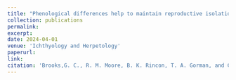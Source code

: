 ```yaml
---
title: "Phenological differences help to maintain reproductive isolation and facilitate the coexistence of two sympatric frogs"
collection: publications
permalink: 
excerpt:
date: 2024-04-01
venue: 'Ichthyology and Herpetology'
paperurl:
link:
citation: 'Brooks,G. C., R. M. Moore, B. K. Rincon, T. A. Gorman, and C.A. Haas. Phenological differences help to maintain reproductive isolation and facilitate the coexistence of two sympatric frogs. <i>in review</i>'
---
```


